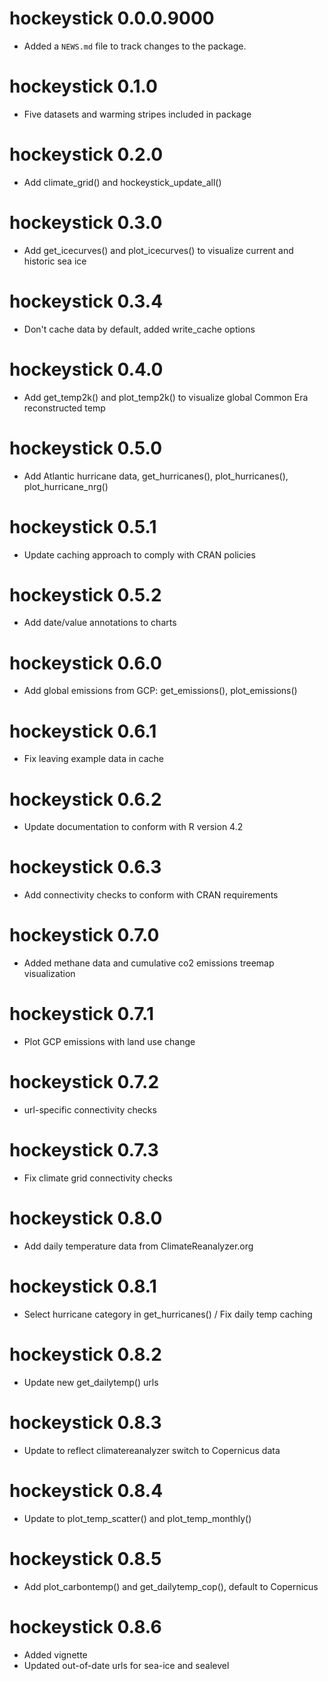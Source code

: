 # hockeystick 0.0.0.9000
* Added a `NEWS.md` file to track changes to the package.

# hockeystick 0.1.0
* Five datasets and warming stripes included in package

# hockeystick 0.2.0
* Add climate_grid() and hockeystick_update_all()

# hockeystick 0.3.0
* Add get_icecurves() and plot_icecurves() to visualize current and historic sea ice

# hockeystick 0.3.4
* Don't cache data by default, added write_cache options

# hockeystick 0.4.0
* Add get_temp2k() and plot_temp2k() to visualize global Common Era reconstructed temp

# hockeystick 0.5.0
* Add Atlantic hurricane data, get_hurricanes(), plot_hurricanes(), plot_hurricane_nrg()

# hockeystick 0.5.1
* Update caching approach to comply with CRAN policies

# hockeystick 0.5.2
* Add date/value annotations to charts

# hockeystick 0.6.0
* Add global emissions from GCP: get_emissions(), plot_emissions()

# hockeystick 0.6.1
* Fix leaving example data in cache

# hockeystick 0.6.2
* Update documentation to conform with R version 4.2

# hockeystick 0.6.3
* Add connectivity checks to conform with CRAN requirements

# hockeystick 0.7.0
* Added methane data and cumulative co2 emissions treemap visualization

# hockeystick 0.7.1
* Plot GCP emissions with land use change

# hockeystick 0.7.2
* url-specific connectivity checks

# hockeystick 0.7.3
* Fix climate grid connectivity checks

# hockeystick 0.8.0
* Add daily temperature data from ClimateReanalyzer.org

# hockeystick 0.8.1
* Select hurricane category in get_hurricanes() / Fix daily temp caching

# hockeystick 0.8.2
* Update new get_dailytemp() urls

# hockeystick 0.8.3
* Update to reflect climatereanalyzer switch to Copernicus data

# hockeystick 0.8.4
* Update to plot_temp_scatter() and plot_temp_monthly()

# hockeystick 0.8.5
* Add plot_carbontemp() and get_dailytemp_cop(), default to Copernicus

# hockeystick 0.8.6
* Added vignette
* Updated out-of-date urls for sea-ice and sealevel
